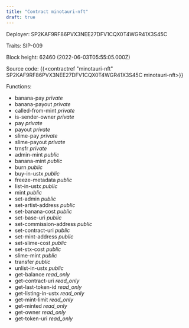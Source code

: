```yaml
---
title: "Contract minotauri-nft"
draft: true
---
```

Deployer: SP2KAF9RF86PVX3NEE27DFV1CQX0T4WGR41X3S45C

Traits:
SIP-009 



Block height: 62460 (2022-06-03T05:55:05.000Z)

Source code: {{<contractref "minotauri-nft" SP2KAF9RF86PVX3NEE27DFV1CQX0T4WGR41X3S45C minotauri-nft>}}

Functions:

* banana-pay _private_
* banana-payout _private_
* called-from-mint _private_
* is-sender-owner _private_
* pay _private_
* payout _private_
* slime-pay _private_
* slime-payout _private_
* trnsfr _private_
* admin-mint _public_
* banana-mint _public_
* burn _public_
* buy-in-ustx _public_
* freeze-metadata _public_
* list-in-ustx _public_
* mint _public_
* set-admin _public_
* set-artist-address _public_
* set-banana-cost _public_
* set-base-uri _public_
* set-commission-address _public_
* set-contract-uri _public_
* set-mint-address _public_
* set-slime-cost _public_
* set-stx-cost _public_
* slime-mint _public_
* transfer _public_
* unlist-in-ustx _public_
* get-balance _read_only_
* get-contract-uri _read_only_
* get-last-token-id _read_only_
* get-listing-in-ustx _read_only_
* get-mint-limit _read_only_
* get-minted _read_only_
* get-owner _read_only_
* get-token-uri _read_only_
